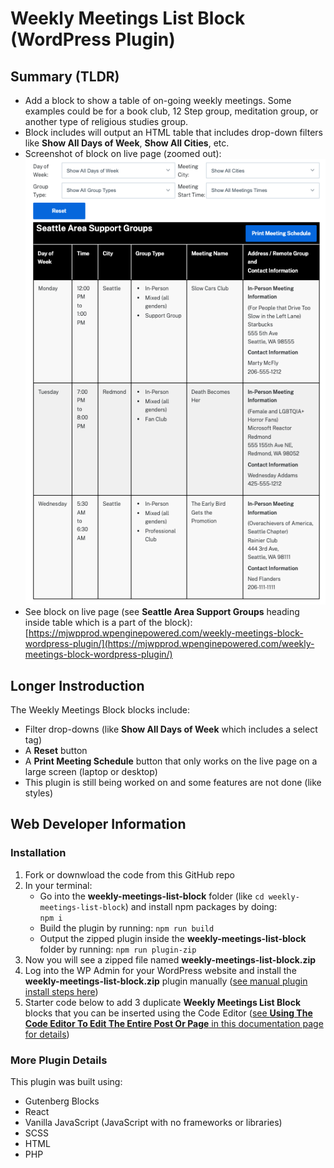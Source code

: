 # Weekly Meetings List Block (WordPress Plugin)

## Summary (TLDR)

- Add a block to show a table of on-going weekly meetings. Some examples could be for a book club, 12 Step group, meditation group, or another type of religious studies group.
- Block includes will output an HTML table that includes drop-down filters like **Show All Days of Week**, **Show All Cities**, etc.
- Screenshot of block on live page (zoomed out):
  ![Weekly Meetings List Block on live page](images/weekly-meetings-list-block-screenshot.png)
- See block on live page (see **Seattle Area Support Groups** heading inside table which is a part of the block):
  [https://mjwpprod.wpenginepowered.com/weekly-meetings-block-wordpress-plugin/](https://mjwpprod.wpenginepowered.com/weekly-meetings-block-wordpress-plugin/)

## Longer Instroduction

The Weekly Meetings Block blocks include:

- Filter drop-downs (like **Show All Days of Week** which includes a select tag)
- A **Reset** button
- A **Print Meeting Schedule** button that only works on the live page on a large screen (laptop or desktop)
- This plugin is still being worked on and some features are not done (like styles)

## Web Developer Information

### Installation

1. Fork or downwload the code from this GitHub repo
2. In your terminal:
   - Go into the **weekly-meetings-list-block** folder (like `cd weekly-meetings-list-block`) and install npm packages by doing:  
     `npm i`
   - Build the plugin by running:
     `npm run build`
   - Output the zipped plugin inside the **weekly-meetings-list-block** folder by running:
     `npm run plugin-zip`
3. Now you will see a zipped file named **weekly-meetings-list-block.zip**
4. Log into the WP Admin for your WordPress website and install the **weekly-meetings-list-block.zip** plugin manually ([see manual plugin install steps here](https://quadlayers.com/install-wordpress-plugin-manually/))
5. Starter code below to add 3 duplicate **Weekly Meetings List Block** blocks that you can be inserted using the Code Editor ([see **Using The Code Editor To Edit The Entire Post Or Page** in this documentation page for details](https://www.boldgrid.com/support/wordpress-tutorials/how-to-use-the-code-editor-in-the-gutenberg-editor/))

### More Plugin Details

This plugin was built using:

- Gutenberg Blocks
- React
- Vanilla JavaScript (JavaScript with no frameworks or libraries)
- SCSS
- HTML
- PHP
